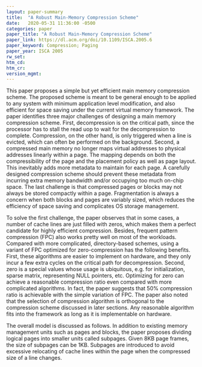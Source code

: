 ```yaml
---
layout: paper-summary
title:  "A Robust Main-Memory Compression Scheme"
date:   2020-05-31 11:36:00 -0500
categories: paper
paper_title: "A Robust Main-Memory Compression Scheme"
paper_link: https://dl.acm.org/doi/10.1109/ISCA.2005.6
paper_keyword: Compression; Paging
paper_year: ISCA 2005
rw_set:
htm_cd:
htm_cr:
version_mgmt:
---
```


This paper proposes a simple but yet efficient main memory compression scheme. The proposed scheme is meant to be general
enough to be applied to any system with minimum application level modification, and also efficient for space saving
under the current virtual memory framework. The paper identifies three major challenges of designing a main memory 
compression scheme. First, decompression is on the critical path, since the processor has to stall the read uop to
wait for the decompression to complete. Compression, on the other hand, is only triggered when a line is evicted,
which can often be performed on the background. Second, a compressed main memory no longer maps virtual addresses to
physical addresses linearly within a page. The mapping depends on both the compressibility of the page and the 
placement policy as well as page layout. This inevitably adds more metadata to maintain for each page. A carefully 
designed compression scheme should prevent these metadata from incurring extra memory bandwidth and/or occupying too
much on-chip space. The last challenge is that compressed pages or blocks may not always be stored compactly within
a page. Fragmentation is always a concern when both blocks and pages are variably sized, which reduces the efficiency
of space saving and complicates OS storage management. 

To solve the first challenge, the paper observes that in some cases, a number of cache lines are just filled with zeros,
which makes them a perfect candidate for highly efficient compression. Besides, frequent pattern compression (FPC) also
works pretty well on most of the workloads. Compared with more complicated, directory-based schemes, using a variant 
of FPC optimized for zero-compression has the following benefits. First, these algorithms are easier to implement on
hardware, and they only incur a few extra cycles on the critical path for decompression. Second, zero is a special values
whose usage is ubiquitous, e.g. for initialization, sparse matrix, representing NULL pointers, etc. Optimizing for zero
can achieve a reasonable compression ratio even compared with more complicated algorithms. In fact, the paper suggests 
that 50% compression ratio is achievable with the simple variation of FPC.
The paper also noted that the selection of compression algorithm is orthogonal to the compression scheme discussed in
later sections. Any reasonable algorithm fits into the framework as long as it is implementable on hardware.

The overall model is discussed as follows. In addition to existing memory management units such as pages and blocks, the
paper proposes dividing logical pages into smaller units called subpages. Given 8KB page frames, the size of subpages can
be 1KB. Subpages are introduced to avoid excessive relocating of cache lines within the page when the compressed size 
of a line changes. 
